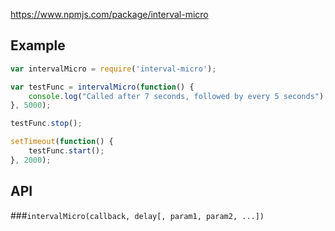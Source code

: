 https://www.npmjs.com/package/interval-micro


## Example

```js
var intervalMicro = require('interval-micro');

var testFunc = intervalMicro(function() {
	console.log("Called after 7 seconds, followed by every 5 seconds");
}, 5000);

testFunc.stop();

setTimeout(function() {
	testFunc.start();
}, 2000);
```

## API

###`intervalMicro(callback, delay[, param1, param2, ...])`